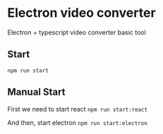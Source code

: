 # Electron video converter
Electron + typescript video converter basic tool

## Start
```npm run start```

## Manual Start
First we need to start react
```npm run start:react```

And then, start electron
```npm run start:electron```
